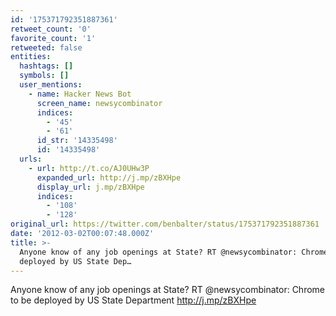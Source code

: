 ```yaml
---
id: '175371792351887361'
retweet_count: '0'
favorite_count: '1'
retweeted: false
entities:
  hashtags: []
  symbols: []
  user_mentions:
    - name: Hacker News Bot
      screen_name: newsycombinator
      indices:
        - '45'
        - '61'
      id_str: '14335498'
      id: '14335498'
  urls:
    - url: http://t.co/AJ0UHw3P
      expanded_url: http://j.mp/zBXHpe
      display_url: j.mp/zBXHpe
      indices:
        - '108'
        - '128'
original_url: https://twitter.com/benbalter/status/175371792351887361
date: '2012-03-02T00:07:48.000Z'
title: >-
  Anyone know of any job openings at State? RT @newsycombinator: Chrome to be
  deployed by US State Dep…
---
```


Anyone know of any job openings at State? RT @newsycombinator: Chrome to be deployed by US State Department http://j.mp/zBXHpe